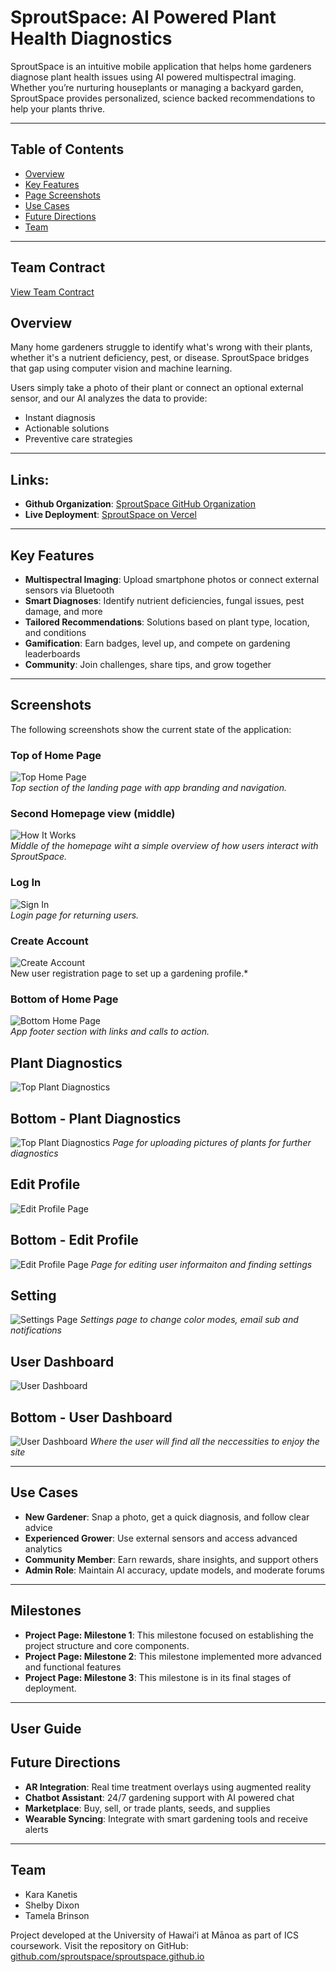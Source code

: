 # SproutSpace: AI Powered Plant Health Diagnostics

SproutSpace is an intuitive mobile application that helps home gardeners diagnose plant health issues using AI powered multispectral imaging. Whether you’re nurturing houseplants or managing a backyard garden, SproutSpace provides personalized, science backed recommendations to help your plants thrive. 

---

## Table of Contents
- [Overview](#overview)
- [Key Features](#key-features)
- [Page Screenshots](#screenshots)
- [Use Cases](#use-cases)
- [Future Directions](#future-directions)
- [Team](#team)
  
---

## Team Contract

[View Team Contract](./team-contract.md)


## Overview

Many home gardeners struggle to identify what's wrong with their plants, whether it's a nutrient deficiency, pest, or disease. SproutSpace bridges that gap using computer vision and machine learning.

Users simply take a photo of their plant or connect an optional external sensor, and our AI analyzes the data to provide:

- Instant diagnosis
-  Actionable solutions
-  Preventive care strategies

---

##  Links: 

- **Github Organization**: [SproutSpace GitHub Organization](https://github.com/sproutspace)
- **Live Deployment**: [SproutSpace on Vercel](https://sproutspace-stqrjatq7-sproutspace.vercel.app/)

---


##  Key Features

- **Multispectral Imaging**: Upload smartphone photos or connect external sensors via Bluetooth
- **Smart Diagnoses**: Identify nutrient deficiencies, fungal issues, pest damage, and more
- **Tailored Recommendations**: Solutions based on plant type, location, and conditions
- **Gamification**: Earn badges, level up, and compete on gardening leaderboards
- **Community**: Join challenges, share tips, and grow together

---

##  Screenshots
The following screenshots show the current state of the application:

### Top of Home Page
![Top Home Page](images/TopHomePage.png)  
*Top section of the landing page with app branding and navigation.*

### Second Homepage view (middle)
![How It Works](images/HowWorks.png)  
*Middle of the homepage wiht a simple overview of how users interact with SproutSpace.*

### Log In
![Sign In](images/SignIn.png)  
*Login page for returning users.*

### Create Account
![Create Account](images/CreateAccount.png)  
New user registration page to set up a gardening profile.*

### Bottom of Home Page
![Bottom Home Page](images/BottomHomePage.png)  
*App footer section with links and calls to action.*

## Plant Diagnostics
![Top Plant Diagnostics](images/TopPlantDiagnostics.jpg)
## Bottom - Plant Diagnostics
![Top Plant Diagnostics](images/BottomPlantDiagnostics.jpg)
*Page for uploading pictures of plants for further diagnostics*

## Edit Profile
![Edit Profile Page](images/TopEditProfile.jpg)
## Bottom - Edit Profile
![Edit Profile Page](images/MidBottomProfile.jpg)
*Page for editing user informaiton and finding settings*

## Setting
![Settings Page](images/settings.jpg)
*Settings page to change color modes, email sub and notifications*

## User Dashboard
![User Dashboard](images/TopDashboard.jpg)
## Bottom - User Dashboard
![User Dashboard](images/BottonDashboard.jpg)
*Where the user will find all the neccessities to enjoy the site*

---

##  Use Cases

- **New Gardener**: Snap a photo, get a quick diagnosis, and follow clear advice
- **Experienced Grower**: Use external sensors and access advanced analytics
- **Community Member**: Earn rewards, share insights, and support others
- **Admin Role**: Maintain AI accuracy, update models, and moderate forums

---

## Milestones
- **Project Page: Milestone 1**: This milestone focused on establishing the project structure and core components.
- **Project Page: Milestone 2**: This milestone implemented more advanced and functional features
- **Project Page: Milestone 3**: This milestone is in its final stages of deployment.

---
## User Guide


##  Future Directions

- **AR Integration**: Real time treatment overlays using augmented reality
- **Chatbot Assistant**: 24/7 gardening support with AI powered chat
- **Marketplace**: Buy, sell, or trade plants, seeds, and supplies
- **Wearable Syncing**: Integrate with smart gardening tools and receive alerts

---

##  Team

- Kara Kanetis
- Shelby Dixon  
- Tamela Brinson

Project developed at the University of Hawaiʻi at Mānoa as part of ICS coursework.
Visit the repository on GitHub: [github.com/sproutspace/sproutspace.github.io](https://github.com/sproutspace/sproutspace.github.io)
